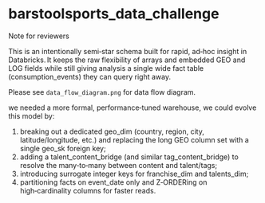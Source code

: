 # barstoolsports_data_challenge

Note for reviewers

This is an intentionally semi‑star schema built for rapid, ad‑hoc insight in Databricks. It keeps the raw flexibility of arrays and embedded GEO and LOG fields while still giving analysis a single wide fact table (consumption_events) they can query right away.

Please see `data_flow_diagram.png` for data flow diagram.

we needed a more formal, performance‑tuned warehouse, we could evolve this model by:

1. breaking out a dedicated geo_dim (country, region, city, latitude/longitude, etc.) and replacing the long GEO column set with a single geo_sk foreign key;
2. adding a talent_content_bridge (and similar tag_content_bridge) to resolve the many‑to‑many between content and talent/tags;
3. introducing surrogate integer keys for franchise_dim and talents_dim;
4. partitioning facts on event_date only and Z‑ORDERing on high‑cardinality columns for faster reads.
